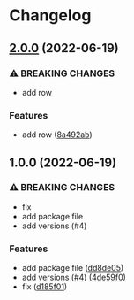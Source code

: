 # Changelog

## [2.0.0](https://github.com/antropovAlexandr/testProject/compare/v1.0.0...v2.0.0) (2022-06-19)


### ⚠ BREAKING CHANGES

* add row

### Features

* add row ([8a492ab](https://github.com/antropovAlexandr/testProject/commit/8a492ab4eb41dfe4d004a41b81c6536bc498def2))

## 1.0.0 (2022-06-19)


### ⚠ BREAKING CHANGES

* fix
* add package file
* add versions (#4)

### Features

* add package file ([dd8de05](https://github.com/antropovAlexandr/testProject/commit/dd8de050e93de39d360a81da66a6da452bcb5514))
* add versions ([#4](https://github.com/antropovAlexandr/testProject/issues/4)) ([4de59f0](https://github.com/antropovAlexandr/testProject/commit/4de59f0811cc5c7910ee3366a6554317c4cf0d0a))
* fix ([d185f01](https://github.com/antropovAlexandr/testProject/commit/d185f014e34b4708b7588ef419383123fe2df600))
